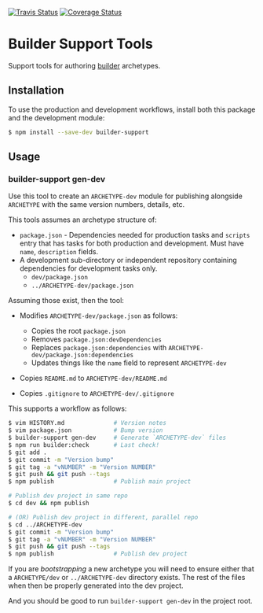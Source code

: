 [![Travis Status][trav_img]][trav_site]
[![Coverage Status][cov_img]][cov_site]

Builder Support Tools
=====================

Support tools for authoring [builder][] archetypes.

## Installation

To use the production and development workflows, install both this package
and the development module:

```sh
$ npm install --save-dev builder-support
```

## Usage

### builder-support gen-dev

Use this tool to create an `ARCHETYPE-dev` module for publishing alongside
`ARCHETYPE` with the same version numbers, details, etc.

This tools assumes an archetype structure of:

* `package.json` - Dependencies needed for production tasks and `scripts` entry
  that has tasks for both production and development. Must have `name`,
  `description` fields.
* A development sub-directory or independent repository containing dependencies
  for development tasks only.
    * `dev/package.json`
    * `../ARCHETYPE-dev/package.json`

Assuming those exist, then the tool:

* Modifies `ARCHETYPE-dev/package.json` as follows:
    * Copies the root `package.json`
    * Removes `package.json:devDependencies`
    * Replaces `package.json:dependencies` with
      `ARCHETYPE-dev/package.json:dependencies`
    * Updates things like the `name` field to represent `ARCHETYPE-dev`

* Copies `README.md` to `ARCHETYPE-dev/README.md`
* Copies `.gitignore` to `ARCHETYPE-dev/.gitignore`

This supports a workflow as follows:

```sh
$ vim HISTORY.md              # Version notes
$ vim package.json            # Bump version
$ builder-support gen-dev     # Generate `ARCHETYPE-dev` files
$ npm run builder:check       # Last check!
$ git add .
$ git commit -m "Version bump"
$ git tag -a "vNUMBER" -m "Version NUMBER"
$ git push && git push --tags
$ npm publish                 # Publish main project

# Publish dev project in same repo
$ cd dev && npm publish

# (OR) Publish dev project in different, parallel repo
$ cd ../ARCHETYPE-dev
$ git commit -m "Version bump"
$ git tag -a "vNUMBER" -m "Version NUMBER"
$ git push && git push --tags
$ npm publish                 # Publish dev project
```

If you are _bootstrapping_ a new archetype you will need to ensure either that
a `ARCHETYPE/dev` or `../ARCHETYPE-dev` directory exists. The rest of the files
when then be properly generated into the dev project.

And you should be good to run `builder-support gen-dev` in the project root.

[builder]: https://github.com/FormidableLabs/builder
[trav_img]: https://api.travis-ci.org/FormidableLabs/builder-support.svg
[trav_site]: https://travis-ci.org/FormidableLabs/builder-support
[cov]: https://coveralls.io
[cov_img]: https://img.shields.io/coveralls/FormidableLabs/builder-support.svg
[cov_site]: https://coveralls.io/r/FormidableLabs/builder-support
